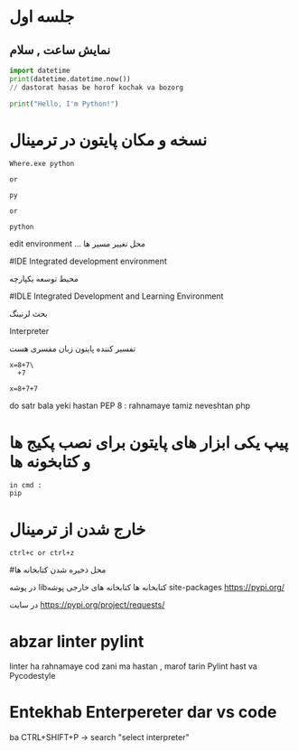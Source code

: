 # جلسه اول
## نمایش ساعت , سلام 
```python
import datetime
print(datetime.datetime.now())
// dastorat hasas be horof kochak va bozorg
```

```python
print("Hello, I'm Python!")
````

# نسخه و مکان پایتون در ترمینال
```
Where.exe python

or

py

or

python
```

edit environment ... محل تغییر مسیر ها 


#IDE
Integrated development environment 

محیط توسعه یکپارچه

#IDLE
Integrated Development and Learning Environment

بحث لرنینگ

Interpreter

تفسیر کننده 
پایتون زبان مفسری هست 


```
x=8+7\
  +7

x=8+7+7  
```

do satr bala yeki hastan 
PEP 8 : rahnamaye tamiz neveshtan php 
# پیپ یکی ابزار های پایتون برای نصب پکیج ها و کتابخونه ها  
```
in cmd : 
pip
```
 # خارج شدن از ترمینال 
```
ctrl+c or ctrl+z
```

#محل ذخیره شدن کتابخانه ها 

در پوشه   libکتابخانه ها
کتابخانه های خارجی پوشه  site-packages
https://pypi.org/

در سایت https://pypi.org/project/requests/

# abzar linter pylint
linter ha rahnamaye cod zani ma hastan , marof tarin Pylint hast va Pycodestyle

# Entekhab Enterpereter dar vs code 
ba CTRL+SHIFT+P -> search "select interpreter"

 

